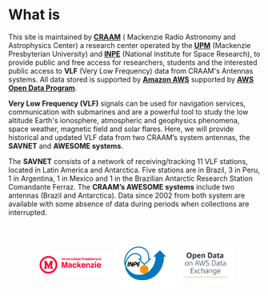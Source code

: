 # What is

This site is maintained by [**CRAAM**](https://www.mackenzie.br/centro-de-radio-astronomia-e-astrofisica-mackenzie) (
Mackenzie Radio Astronomy and Astrophysics Center) a research center operated by the [**UPM**](https://www.mackenzie.br/)
(Mackenzie Presbyterian University) and [**INPE**](https://www.gov.br/inpe/pt-br) (National Institute for Space
Research), to provide public and free access for researchers, students and the interested
public access to **VLF** (Very Low Frequency) data from CRAAM's Antennas systems. All data stored is supported by 
[**Amazon AWS**](https://aws.amazon.com) supported by [**AWS Open Data Program**](https://aws.amazon.com/pt/opendata/).

**Very Low Frequency (VLF)** signals can be used for navigation services, communication with submarines and are a
powerful tool to study the low altitude Earth's ionosphere, atmospheric and geophysics phenomena, space weather,
magnetic field and solar flares. Here, we will provide historical and updated VLF data from two CRAAM’s system antennas,
the **SAVNET** and  **AWESOME systems**.

The **SAVNET** consists of a network of receiving/tracking 11 VLF stations, located in Latin America and Antarctica.
Five stations are in Brazil, 3 in Peru, 1 in Argentina, 1 in Mexico and 1 in the Brazilian Antarctic Research Station
Comandante Ferraz. The **CRAAM’s AWESOME systems** include two antennas (Brazil and Antarctica). Data since 2002 from
both system are available with some absence of data during periods when collections are interrupted.

<br>

<p align="center">
  <img src="https://github.com/Rogerio-mack/work/blob/main/images/logo_UPM.jpg?raw=true" width="30%" align="center" alt="Mackenzie logo"/>
  <img src="https://github.com/Rogerio-mack/work/blob/main/images/logo_INPE.png?raw=true" width="25%" align="center" alt="INPE logo"/>
  <img src="https://github.com/Rogerio-mack/work/blob/main/images/logo_AWS.png?raw=true" width="22%" align="center" alt="AWS Open Data logo"/>
</p>
